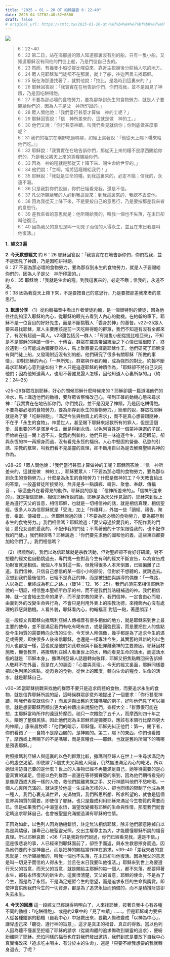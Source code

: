 ```yaml
---
title: "2025 – 01 – 20 QT 約翰福音 6：22~40"
date: 2025-04-12T02:48:52+0800
draft: false
# original_url: https://cmtc.tw/2025-01-20-qt-%e7%b4%84%e7%bf%b0%e7%a6%8f%e9%9f%b3-6%ef%bc%9a2240
---
```


![](/images/qt.jpg)
> 6：22\~40  
> 6：22 第二日，站在海那邊的眾人知道那裏沒有別的船，只有一隻小船，又知道耶穌沒有同他的門徒上船，乃是門徒自己去的。  
> 6：23 然而，有幾隻小船從提比哩亞來，靠近主祝謝後分餅給人吃的地方。  
> 6：24 眾人見耶穌和門徒都不在那裏，就上了船，往迦百農去找耶穌。  
> 6：25 既在海那邊找著了，就對他說：「拉比，是幾時到這裏來的？」  
> 6：26 耶穌回答說：「我實實在在地告訴你們，你們找我，並不是因見了神蹟，乃是因吃餅得飽。  
> 6：27 不要為那必壞的食物勞力，要為那存到永生的食物勞力，就是人子要賜給你們的，因為人子是父　神所印證的。」  
> 6：28 眾人問他說：「我們當行甚麼才算做　神的工呢？」  
> 6：29 耶穌回答說：「信　神所差來的，這就是做　神的工。」  
> 6：30 他們又說：「你行甚麼神蹟，叫我們看見就信你；你到底做甚麼事呢？  
> 6：31 我們的祖宗在曠野吃過嗎哪，如經上寫著說：『他從天上賜下糧來給他們吃。』」  
> 6：32 耶穌說：「我實實在在地告訴你們，那從天上來的糧不是摩西賜給你們的，乃是我父將天上來的真糧賜給你們。  
> 6：33 因為　神的糧就是那從天上降下來、賜生命給世界的。」  
> 6：34 他們說：「主啊，常將這糧賜給我們！」  
> 6：35 耶穌說：「我就是生命的糧。到我這裏來的，必定不餓；信我的，永遠不渴。  
> 6：36 只是我對你們說過，你們已經看見我，還是不信。  
> 6：37 凡父所賜給我的人必到我這裏來；到我這裏來的，我總不丟棄他。  
> 6：38 因為我從天上降下來，不是要按自己的意思行，乃是要按那差我來者的意思行。  
> 6：39 差我來者的意思就是：他所賜給我的，叫我一個也不失落，在末日卻叫他復活。  
> 6：40 因為我父的意思是叫一切見子而信的人得永生，並且在末日我要叫他復活。」

**1.  經文3遍**

**2. 今天默想經文**
約 6：26 耶穌回答說：「我實實在在地告訴你們，你們找我，並不是因見了神蹟，乃是因吃餅得飽。  
6：27 不要為那必壞的食物勞力，要為那存到永生的食物勞力，就是人子要賜給你們的，因為人子是父　神所印證的。」  
約 6：35 耶穌說：「我就是生命的糧。到我這裏來的，必定不餓；信我的，永遠不渴。  
6：38 因為我從天上降下來，不是要按自己的意思行，乃是要按那差我來者的意思行。

**3. 默想分享**
（1）從約翰福音中看出作者使徒約翰，是一個很特別的使徒，因為他往往能夠深入耶穌的內心，從耶穌的眼光去看到人內心的動機。在約翰的筆下，耶穌不是一位盲目的好好先生，而是不斷挑戰人「委身於神」的基督。v22\~25眾人要來尋找耶穌，眾人主要應該是前一天吃餅得飽的群眾，我們不知道有沒有全都來了，有沒有超過一萬人。v23還包括另一群人：「有幾隻小船從提比哩亞來」，不知是不是耶穌的神蹟一傳十、十傳百，群眾在羅馬帝國統治之下心情已經很悶了，終於遇到一位可能成為彌賽亞的人，馬上聚眾要去擁戴耶穌作王。他們研究了耶穌沒有與門徒上船，又發現附近沒有別的船，他們研究了很多有關耶穌「所做的事情」，卻對耶穌的內心「一無所知」。群眾與作者約翰，成為強烈的對比。約翰不斷尋求耶穌的心意到底如何？世人只是追逐耶穌的神蹟作為，「耶穌卻不將自己交託他們；因為他知道萬人，也用不著誰見證人怎樣，因他知道人心裏所存的。」（約2：24\~25）

v25\~29群眾找到耶穌，好心的問候耶穌什麼時候來的？耶穌卻講一篇道澆他們的冷水，馬上識透他們的動機，要群眾省察悔改己心，帶到正確的動機心態來尋求神：「我實實在在地告訴你們，你們找我，並不是因見了神蹟，乃是因吃餅得飽。不要為那必壞的食物勞力，要為那存到永生的食物勞力。」簡單的說，群眾找耶穌就是為了要「吃餅得飽」，「滿足今生與物質上的需求」，而不是真心想要跟隨神，不在乎「永生的食物」。神愛世人，甚至賜下耶穌來拯救所有的罪人，但是這個愛，最重要的不是滿足今生，而是得到永恆。以色列百姓是一個蒙神揀選的子民，但始終在這一關上過不去，從舊約到新約，他們只是一味追逐今生，滿足眼前，卻與永恆的神一再擦身而過，沒有看見永恆的福份。人心中堅固的營壘、私慾的引誘、宗教的框架，叫我們看不見屬靈的真理，卻不斷用自以為是去解釋聖經與神的作為。

v28\~29「眾人問他說：「我們當行甚麼才算做神的工呢？耶穌回答說：「信　神所差來的，這就是做　神的工。」耶穌要眾人：「不要為那必壞的食物勞力，要為那存到永生的食物勞力。」什麼是為永生的食物勞力？什麼是做神的工？今天教會給出的答案，一般基督徒所接受的，無非是多一點讀經、禱告、聚會、奉獻、傳福音…，等這些外在看得見的動作。耶穌說的卻是：「信神所差來的」。「信神所差來的」，就是相信耶穌、相信耶穌所說的話。耶穌是為天父作見證的，耶穌來到世上是為遵行天父的旨意，相信耶穌，也就是一切相信神的話，就是相信真理，相信聖經。很多人以為信耶穌就是「受洗」加上「作禮拜」，外加一些「讀經、禱告、聚會、奉獻、傳福音…」。但耶穌說過的話：「不要為那必壞的食物勞力，要為那存到永生的食物勞力。」我們相信嗎？耶穌說過：「愛父母過於愛我的，不配作我的門徒；愛兒女過於愛我的，不配作我的門徒；不背著他的十字架跟從我的，也不配作我的門徒。」我們相信嗎？耶穌說過：「你們要先求他的國和他的義，這些東西都要加給你們了。」我們相信嗎？

（2）很顯然的，我們以為信耶穌就是宗教活動，但對聖經卻不肯好好研讀，對不想聽的經文也自動跳過去，專門挑一些對我今生有利的經文不斷宣告，以為宣告成功財富就是相信。我個人不反對這一些，但覺得很多人本末倒置，已經偏離了正道。我們信神，只信自己想信的某一個小小的部份，但對於不想聽的，就跳過去。沒想到我們最後信的，已經不是真正的神，而是被扭曲與誤導的偶像：「一條路，人以為正，至終成為死亡之路。」（箴14：12、16：25）。我們必須先來相信耶穌所說的一切話，相信整本聖經所啟示的神，而不是我們剪貼縫補過的神。我們相信神，就一定會結出生命的果子，而不是宗教的果子。我們信神，一定會由心而發，由裏到外的改變生命與行為，不會只是利用外表上的宗教功德，來掩飾內心沒有處理的罪惡與動機。人看外貌，耶穌看內心，約翰福音 對這一點，著墨頗深！

這一段經文與耶穌向撒瑪利亞婦人傳福音有很多相似的地方，就是耶穌來到世上最主要的使命，並不是滿足我們有吃有喝有衣，或是國強民富，而是要把世人的焦點從今生物質的需要轉向永恆的生命。今天世人拜偶像，幾乎都是為了追求今生的滿足或需要，即使很多人後來信耶穌，也還是一樣專注今生，其實舊約與新約的以色列人也都是一樣，這也就是他們如此軟弱與不斷犯罪離棄神的主要原因。耶穌因材施教，機會教育，將撒瑪利亞婦人看重世上的水，轉向看見生命的活水，而這活水指的就是「耶穌本身」。撒瑪利亞婦人話題轉向敬拜，耶穌又把焦點轉回來告訴婦人敬拜不在外面，而是在人的裏面：「心靈與真理」。今天的經文裏面，耶穌同樣要把以色列民的焦點，從肉身的食物，從世上的國度，轉向生命的糧食，生命的活水，就是耶穌自己。

v30\~35當耶穌挑戰來找他的群眾不要只是追求肉體的食物，而要追求永生的食物，就是信靠耶穌所說的話，這時候群眾卻意外地提出了一個要求：「你行甚麼神蹟，叫我們看見就信你？」而且還搬出舊約天降嗎哪的例子，好叫他們見了可以相信，就是想要耶穌再顯出更大的神蹟出來說服他們。查經大全：「群眾很可能在想，主耶穌當時所作的遠遜於摩西。祂只一次餵飽了五千人，而摩西則四十年之久，餵飽了整個民族。因此他們認為主耶穌若是彌賽亞，應該有本領行比摩西更大的神蹟。」康來昌牧師：「他們的暗示，耶穌懂。耶穌先糾正他們：第一，賜下者，你們看錯了——食物不是摩西賜的，是神賜的。第二，賜下的東西，你們也看錯了。摩西或上帝賜下的不是嗎哪，而是真糧食——耶穌。也就是舊約所賜下的嗎哪是預表耶穌。」

對照撒瑪利亞婦人與這裏的以色列群眾比較，撒瑪利亞婦人在世上一生尋求滿足內心的虛空渴望，即使嫁了5個丈夫又與他人同居，仍然無法滿足內心的乾渴。所以她很清楚自己要的是什麼？世上的人事物已經不再能滿足自己，她等待需要的是心靈真實的滿足。但是以色列群眾一直還在等待彌賽亞的來到，因為他們期待看見的是像摩西或大衛一樣的人物，救他們脫離異族之手，又行神蹟叫他們不愁吃喝。一個人心裏所充滿的，就決定於他這一生成為怎樣的人，卻也同樣的限制了他成為另一種人。我們心裏充滿世界，充滿物質，我們所思所想、所求所望的，就會是這個世界與物質的需要，即使信了耶穌，也只是變成利用耶穌來滿足今生物質的需要而已。但是如果我們心中渴望永恆，渴望改變擁有耶穌的生命與性情，那麼我們就會定睛追求耶穌自己，也會被聖靈充滿塑造滿有耶穌的性情。

正因為如此，以色列人因為動機錯誤，註定無法相信耶穌，除非他們願意除掉自以為是與驕傲，謙卑己心被聖靈光照，交出主權尊主為大，才能聽懂耶穌所說的福音真理。所以耶穌哀歎：v36「只是我對你們說過，你們已經看見我，還是不信。」這是很悲哀的事，人已經來到耶穌面前了，卻空手而返，與永生救恩擦身而過，因為他們要的不是神自己，而是把神的賜福當作神在追求。v39\~40「差我來者的意思就是：他所賜給我的，叫我一個也不失落，在末日卻叫他復活。因為我父的意思是叫一切見子而信的人得永生，並且在末日我要叫他復活。」耶穌來到世上為要遵行天父的旨意，而天父的旨意，就是賜給主耶穌的每一個人，都不失落，都要得著永生，都有永恆復活的新生命。這裏很清楚，天父的旨意，耶穌的使命，不是為了今生，而是為了永恆。不是滿足短暫今生的慾望，而是追求永恆的生命與獎賞。即使神會供應我們今生的一切資源，都是為了追求永恆而預備的，而不是積攢財寶卻失去永生。

**4. 今天的回應**
這一段經文已經說得夠明白了，人來找耶穌，按著自我中心有各種不同的動機：「吃餅得飽」、或是約2章中的「見了神蹟」……。但是耶穌竭力要把人從各種錯誤的動機（自我中心）中拯救出來，要勸人悔改變成「以神為中心」，謙卑虛己來「聽從、遵行神的旨意」，這才是真正的福音、真正的得救。當以色列人因為聽不懂甚至拒絕了耶穌的請求（從屬肉體的追求悔改到屬靈的追求），便紛紛離開了耶穌。恐怕同樣的福音也在對我們發出邀請，我們到底是要放下自我中心真實悔改來「追求吃主喝主、有分於主的生命」，還是「只要不給我想要的我就轉身退去」了呢？
